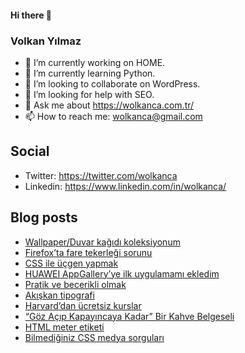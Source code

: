 #### Hi there 👋

### Volkan Yılmaz

- 🔭 I’m currently working on HOME.
- 🌱 I’m currently learning Python.
- 👯 I’m looking to collaborate on WordPress.
- 🤔 I’m looking for help with SEO.
- 💬 Ask me about https://wolkanca.com.tr/
- 📫 How to reach me: wolkanca@gmail.com

## Social
- Twitter: https://twitter.com/wolkanca
- Linkedin: https://www.linkedin.com/in/wolkanca/



## Blog posts
<!-- BLOG-POST-LIST:START -->
- [Wallpaper/Duvar kağıdı koleksiyonum](https://wolkanca.com.tr/wallpaper-duvar-kagidi-koleksiyonum/)
- [Firefox’ta fare tekerleği sorunu](https://wolkanca.com.tr/firefoxta-fare-tekerlegi-sorunu/)
- [CSS ile üçgen yapmak](https://wolkanca.com.tr/css-ile-ucgen-yapmak/)
- [HUAWEI AppGallery’ye ilk uygulamamı ekledim](https://wolkanca.com.tr/huawei-appgalleryye-ilk-uygulamami-ekledim/)
- [Pratik ve becerikli olmak](https://wolkanca.com.tr/pratik-ve-becerikli-olmak/)
- [Akışkan tipografi](https://wolkanca.com.tr/akiskan-tipografi/)
- [Harvard’dan ücretsiz kurslar](https://wolkanca.com.tr/harvarddan-ucretsiz-kurslar/)
- [“Göz Açıp Kapayıncaya Kadar” Bir Kahve Belgeseli](https://wolkanca.com.tr/goz-acip-kapayincaya-kadar-bir-kahve-belgeseli/)
- [HTML meter etiketi](https://wolkanca.com.tr/html-meter-etiketi/)
- [Bilmediğiniz CSS medya sorguları](https://wolkanca.com.tr/bilmediginiz-css-medya-sorgulari/)
<!-- BLOG-POST-LIST:END -->
